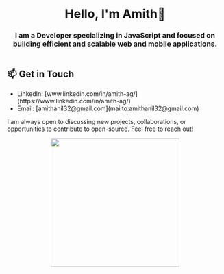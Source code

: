 <h1 align="center">Hello, I'm Amith👋</h1>
<h3 align="center">I am a Developer specializing in JavaScript and focused on building efficient and scalable web and mobile applications.</h3>

<!-- Container that aligns content in desktop -->
<div style="display: flex; align-items: center; justify-content: space-between; flex-wrap: wrap;">
  
  <!-- Text content on the left -->
  <div style="flex: 1;">
    <h2>📫 Get in Touch</h2>
    <ul>
      <li>LinkedIn: [www.linkedin.com/in/amith-ag/](https://www.linkedin.com/in/amith-ag/)</li>
      <li>Email: [amithanil32@gmail.com](mailto:amithanil32@gmail.com)</li>
    </ul>
    <p>I am always open to discussing new projects, collaborations, or opportunities to contribute to open-source. Feel free to reach out!</p>
  </div>

  <!-- Image on the right for desktop, center for mobile -->
  <div style="flex: 1; text-align: center;">
    <img src="https://media.tenor.com/PsKFAPSiQ5wAAAAi/white-opal-jewel-shells.gif" style="max-width: 100%; height: auto;" width="300">
  </div>

</div>
